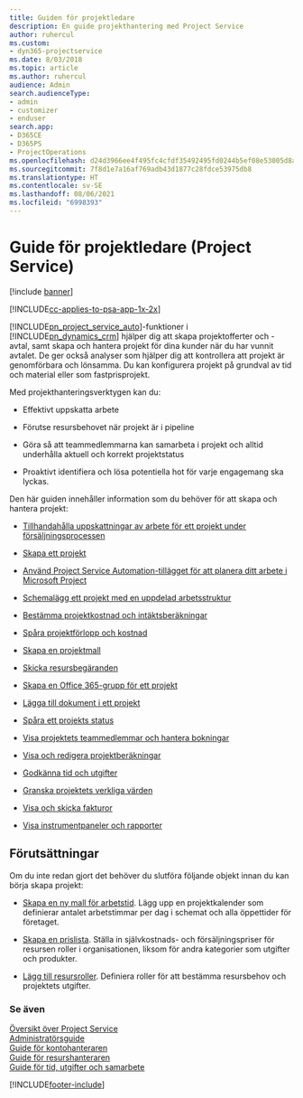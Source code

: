```yaml
---
title: Guiden för projektledare
description: En guide projekthantering med Project Service
author: ruhercul
ms.custom:
- dyn365-projectservice
ms.date: 8/03/2018
ms.topic: article
ms.author: ruhercul
audience: Admin
search.audienceType:
- admin
- customizer
- enduser
search.app:
- D365CE
- D365PS
- ProjectOperations
ms.openlocfilehash: d24d3966ee4f495fc4cfdf35492495fd0244b5ef08e53005d8ac4a854cd7cce5
ms.sourcegitcommit: 7f8d1e7a16af769adb43d1877c28fdce53975db8
ms.translationtype: HT
ms.contentlocale: sv-SE
ms.lasthandoff: 08/06/2021
ms.locfileid: "6998393"
---
```

# <a name="project-manager-guide-project-service"></a>Guide för projektledare (Project Service)

[!include [banner](../includes/psa-now-project-operations.md)]

[!INCLUDE[cc-applies-to-psa-app-1x-2x](../includes/cc-applies-to-psa-app-1x-2x.md)]

[!INCLUDE[pn_project_service_auto](../includes/pn-project-service-auto.md)]-funktioner i [!INCLUDE[pn_dynamics_crm](../includes/pn-dynamics-crm.md)] hjälper dig att skapa projektofferter och -avtal, samt skapa och hantera projekt för dina kunder när du har vunnit avtalet. De ger också analyser som hjälper dig att kontrollera att projekt är genomförbara och lönsamma. Du kan konfigurera projekt på grundval av tid och material eller som fastprisprojekt.  
  
 Med projekthanteringsverktygen kan du:  
  
-   Effektivt uppskatta arbete  
  
-   Förutse resursbehovet när projekt är i pipeline  
  
-   Göra så att teammedlemmarna kan samarbeta i projekt och alltid underhålla aktuell och korrekt projektstatus  
  
-   Proaktivt identifiera och lösa potentiella hot för varje engagemang ska lyckas.  
  
Den här guiden innehåller information som du behöver för att skapa och hantera projekt:  
  
-   [Tillhandahålla uppskattningar av arbete för ett projekt under försäljningsprocessen](../psa/provide-estimates-project-during-sales-process.md)  
  
-   [Skapa ett projekt](../psa/create-project.md)  
  
-   [Använd Project Service Automation-tillägget för att planera ditt arbete i Microsoft Project](../psa/add-plan-work-microsoft-project.md)  
  
-   [Schemalägg ett projekt med en uppdelad arbetsstruktur](../psa/schedule-project-work-breakdown-structure.md)  
  
-   [Bestämma projektkostnad och intäktsberäkningar](../psa/determine-project-cost-revenue-estimates.md)  
  
-   [Spåra projektförlopp och kostnad](../psa/track-project-progress-cost.md)  
  
-   [Skapa en projektmall](../psa/create-project-template.md)  
  
-   [Skicka resursbegäranden](../psa/submit-resource-requests.md)  
  
-   [Skapa en Office 365-grupp för ett projekt](../psa/create-office-365-group-project.md)  
  
-   [Lägga till dokument i ett projekt](../psa/add-documents-project.md)  
  
-   [Spåra ett projekts status](../psa/track-project-status.md)  
  
-   [Visa projektets teammedlemmar och hantera bokningar](../psa/view-project-team-members-manage-bookings.md)  
  
-   [Visa och redigera projektberäkningar](../psa/view-edit-project-estimates.md)  
  
-   [Godkänna tid och utgifter](../psa/approve-time-expenses.md)  
  
-   [Granska projektets verkliga värden](../psa/review-project-actuals.md)  
  
-   [Visa och skicka fakturor](../psa/view-send-invoices.md)  
  
-   [Visa instrumentpaneler och rapporter](../psa/view-dashboards-reports.md)  
  
## <a name="prerequisites"></a>Förutsättningar  
 Om du inte redan gjort det behöver du slutföra följande objekt innan du kan börja skapa projekt:  
  
-   [Skapa en ny mall för arbetstid](../psa/create-work-hours-template.md). Lägg upp en projektkalender som definierar antalet arbetstimmar per dag i schemat och alla öppettider för företaget.  
  
-   [Skapa en prislista](../psa/create-price-list.md). Ställa in självkostnads- och försäljningspriser för resursen roller i organisationen, liksom för andra kategorier som utgifter och produkter.  
  
-   [Lägg till resursroller](../psa/add-resource-roles.md). Definiera roller för att bestämma resursbehov och projektets utgifter.  
  
### <a name="see-also"></a>Se även  
 [Översikt över Project Service](../psa/overview.md)   
 [Administratörsguide](../psa/admin-guide.md)   
 [Guide för kontohanteraren](../psa/account-manager-guide.md)   
 [Guide för resurshanteraren](../psa/resource-manager-guide.md)   
 [Guide för tid, utgifter och samarbete](../psa/time-expense-collaboration-guide.md)



[!INCLUDE[footer-include](../includes/footer-banner.md)]